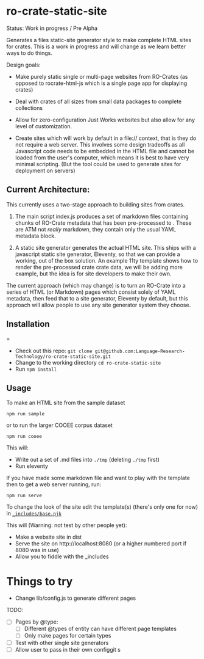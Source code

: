 # ro-crate-static-site


Status: Work in progress / Pre Alpha

Generates a files static-site generator style to make complete HTML sites for crates. This is a work in progress and will change as we learn better ways to do things.


Design goals:

- Make purely static single or multi-page websites from RO-Crates (as opposed to rocrate-html-js which is a single page app for displaying crates)

- Deal with crates of all sizes from small data packages to complete collections 

- Allow for zero-configuration Just Works websites but also allow for any level of customization.

-  Create sites which will work by default in a file:// context, that is they do not require a web server. This involves some design tradeoffs as all Javascript code needs to be embedded in the HTML file and cannot be loaded from the user's computer, which means it is best to have very minimal scripting.  (But the tool could be used to generate sites for deployment on servers)

## Current Architecture:

This currently uses a two-stage approach to building sites from crates.

1. The main script index.js produces a set of markdown files containing chunks of RO-Crate metadata that has been pre-processed to . These are ATM not *really* markdown, they contain only the usual YAML metadata block. 

2. A static site generator generates the actual HTML site. 
   This ships with a javascript static site generator, Eleventy, so that we can provide a working, out of the box solution. An example 11ty template shows how to render the pre-processed crate crate data, we will be adding more example, but the idea is for site developers to make their own.



The current approach (which may change) is to turn an RO-Crate into a series of HTML (or Markdown) pages which consist solely of YAML metadata, then feed that to a site generator, Eleventy by default, but this approach will allow people to use any site generator system they choose.

## Installation

=
- Check out this repo: `git clone git@github.com:Language-Research-Technology/ro-crate-static-site.git`
- Change to the working directory `cd ro-crate-static-site`
- Run `npm install`


## Usage 

To make an HTML site from the sample dataset

```
npm run sample
```

or to run the larger COOEE corpus dataset

```
npm run cooee
```
This will:

- Write out a set of .md files into `./tmp` (deleting `./tmp` first)
- Run eleventy

If you have made some markdown file and want to play with the template then to get a web server running, run:

```
npm run serve
```


To change the look of the site edit the template(s) (there's only one for now) in [`_includes/base.njk`](._includes/base.njk)

This will (Warning: not test by other people yet):

-  Make a website site in dist
-  Serve the site on http://localhost:8080 (or a higher numbered port if 8080 was in use)
-  Allow you to fiddle with the _includes 

# Things to try

- Change lib/config.js to generate different pages

TODO: 

- [ ] Pages by @type:
    - [ ]  Different @types of entity can have different page templates
    - [ ]  Only make pages for certain types 
- [ ] Test with other single site generators
- [ ] Allow user to pass in their own configgit s
